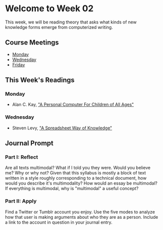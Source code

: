 # Welcome to Week 02

This week, we will be reading theory that asks what kinds of new knowledge forms emerge from computerized writing.

## Course Meetings

* [Monday](day04.md)
* [Wednesday](day05.md)
* [Friday](day06.md)

## This Week's Readings

### Monday

* Alan C. Kay, ["A Personal Computer For Children of All Ages"](https://www.mprove.de/diplom/gui/kay72.html)

### Wednesday

* Steven Levy, ["A Spreadsheet Way of Knowledge"](https://www.wired.com/2014/10/a-spreadsheet-way-of-knowledge/)
	
## Journal Prompt

### Part I: Reflect

Are all texts multimodal? What if I told you they were. Would you believe me? Why or why not? Given that this syllabus is mostly a block of text written in a style roughly corresponding to a technical document, how would you describe it's multimodality? How would an essay be multimodal? If everything is multimodal, why is "multimodal" a useful concept?

### Part II: Apply

Find a Twitter or Tumblr account you enjoy. Use the five modes to analyze how that user is making arguments about who they are as a person. Include a link to the account in question in your journal entry.